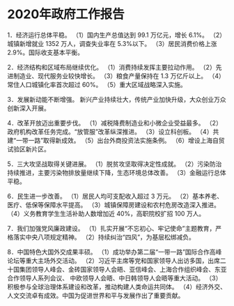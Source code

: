 # 2020年政府工作报告

1．经济运行总体平稳。
（1）国内生产总值达到 99.1 万亿元，增长 6.1%。 
（2）城镇新增就业 1352 万人，调查失业率在 5.3%以下。
（3）居民消费价格上涨 2.9%。国际收支基本平衡。

2．经济结构和区域布局继续优化。
（1）消费持续发挥主要拉动作用。
（2）先进制造业、现代服务业较快增长。
（3）粮食产量保持在 1.3 万亿斤以上。
（4）常住人口城镇化率首次超过 60%。 
（5）重大区域战略深入实施。

3．发展新动能不断增强。
  新兴产业持续壮大，传统产业加快升级，大众创业万众创新深入开展。 

4．改革开放迈出重要步伐。
（1）减税降费制造业和小微企业受益最多。
（2）政府机构改革任务完成。“放管服”改革纵深推进。
（3）设立科创板。
（4）共建“一带一路”取得新成效。
（5）出台外商投资法实施条例。 
（6）增设上海自贸试验区新片区。

5．三大攻坚战取得关键进展。
（1）脱贫攻坚取得决定性成就。
（2）污染防治持续推进，主要污染物排放量继续下降，生态环境总体改善。
（3）金融运行总体平稳。

6．民生进一步改善。
（1）居民人均可支配收入超过 3 万元。
（2）基本养老、医疗、低保等保障水平提高。
（3）城镇保障房建设和农村危房改造深入推进。
（4）义务教育学生生活补助人数增加近 40%，高职院校扩招 100 万人。

7．我们加强党风廉政建设。
（1）扎实开展“不忘初心、牢记使命”主题教育，严格落实中央八项规定精神。
（2）持续纠治“四风”，为基层松绑减负。

8．中国特色大国外交成果丰硕。
（1）成功举办第二届“一带一路”国际合作高峰论坛等重大主场外交活动。 
（2）习近平主席等党和国家领导人出访多国，出席二十国集团领导人峰会、金砖国家领导人会晤、亚信峰会、上海合作组织峰会、东亚合作领导人系列会议、
     中欧领导人会晤、中日韩领导人会晤等重大活动。
（3）积极参与全球治理体系建设和改革，推动构建人类命运共同体。
（4）经济外交、人文交流卓有成效。中国为促进世界和平与发展作出了重要贡献。
